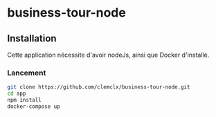 # business-tour-node
## Installation 
Cette application nécessite d'avoir nodeJs, ainsi que Docker d'installé.

### Lancement
```bash
git clone https://github.com/clemclx/business-tour-node.git
cd app
npm install 
docker-compose up
```
